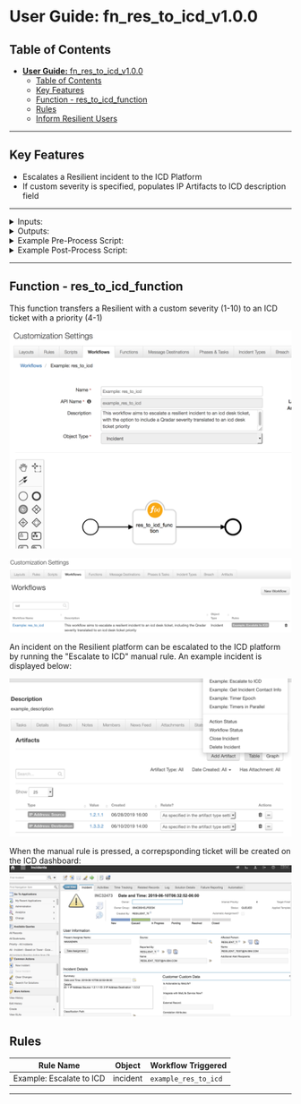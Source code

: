 <!--
  This User README.md is generated by running:
  "resilient-circuits docgen -p fn_res_to_icd --only-user-guide"

  It is best edited using a Text Editor with a Markdown Previewer. VS Code
  is a good example. Checkout https://guides.github.com/features/mastering-markdown/
  for tips on writing with Markdown

  If you make manual edits and run docgen again, a .bak file will be created

  Store any screenshots in the "doc/screenshots" directory and reference them like:
  ![screenshot: screenshot_1](./screenshots/screenshot_1.png)
-->

# **User Guide:** fn_res_to_icd_v1.0.0

## Table of Contents

- [**User Guide:** fn_res_to_icd_v1.0.0](#User-Guide-fnrestoicdv100)
  - [Table of Contents](#Table-of-Contents)
  - [Key Features](#Key-Features)
  - [Function - res_to_icd_function](#Function---restoicdfunction)
  - [Rules](#Rules)
  - [Inform Resilient Users](#Inform-Resilient-Users)

---

## Key Features

<!--
  List the Key Features of the Integration
-->

* Escalates a Resilient incident to the ICD Platform
* If custom severity is specified, populates IP Artifacts to ICD description field

---

<details><summary>Inputs:</summary>
<p>

| Name | Type | Required | Example | Tooltip |
| ---- | :--: | :------: | ------- | ------- |
| `incident_id` | `number` | Yes | `2095` | incident_id for function actions |

</p>
</details>

<details><summary>Outputs:</summary>
<p>

```python
Result: {'version': '1.0', 'success': True, 'reason': None, 'content': {'incident_escalated': 2095, 'icd_id': 'INC32759', 'details': 'ID: 75 IP Address Source: 1.2.1.1 \n'}, 'raw': '{"incident_escalated": 2095, "icd_id": "INC32759", "details": "ID: 75 IP Address Source: 1.2.1.1 \\n"}', 'inputs': {'incident_id': 2095}, 'metrics': {'version': '1.0', 'package': 'fn-res-to-icd', 'package_version': '1.0.0', 'host': 'seanogomcomsmbp.galway.ie.ibm.com', 'execution_time_ms': 6243, 'timestamp': '2019-07-05 12:51:10'}}
```

</p>
</details>

<details><summary>Example Pre-Process Script:</summary>
<p>

```python
inputs.incident_id=incident.id
```

</p>
</details>

<details><summary>Example Post-Process Script:</summary>
<p>

```python
if results.success:
  note_text ="{0} has been added to icd desk priority with icd_id {1}".format(incident.id,results.icd_id)
  incident.addNote(helper.createPlainText(note_text))
else:
  note_text = "Error adding custom severity {}".format(incident.value)
  incident.addNote(helper.createPlainText(note_text))
```

</p>
</details>

---

## Function - res_to_icd_function

This function transfers a Resilient with a custom severity (1-10) to an ICD ticket with a priority (4-1)

 ![screenshot: fn-restoicdfunction ](./screenshots/1.png)

![screenshot](./screenshots/main.png)

An incident on the Resilient platform can be escalated to the ICD platform by running the "Escalate to ICD" manual rule. An example incident is displayed below:

![screenshot](./screenshots/2.png)

When the manual rule is pressed, a correpsponding ticket will be created on the ICD dashboard:
![screenshot](./screenshots/3.png)

## Rules

| Rule Name | Object | Workflow Triggered |
| --------- | ------ | ------------------ |
| Example: Escalate to ICD | incident | `example_res_to_icd` |

---

<!--
## Inform Resilient Users
  Use this section to optionally provide additional information so that Resilient playbook 
  designer can get the maximum benefit of your integration.
-->